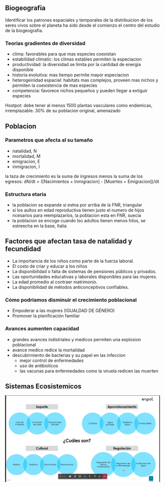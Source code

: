 ## Biogeografia
Identificar los patrones espaciales y temporales de la distribuicion de los seres vivos sobre el planeta ha sido desde el comienzo el centro del estudio de la biogeografia.

### Teorias gradientes de diversidad
- clima: favorables para que mas especies coexistan
- estabilidad climatic: los climas estables permiten la especiacion
- productividad: la diversidad se limita por la cantidad de energia disponible
- historia evolutiva: mas tiempo permite mayor especiacion
- heterogeinidad espacial: habitats mas complejos, proveen mas nichos y permiten la coexistencia de mas especies
- competencia: favorece nichos pequeños y pueden llegar a extiguir especies

Hostpot: debe tener al menos 1500 plantas vasculares como endemicas, irremplazable. 30% de su poblacion original, amenazado

## Poblacion

### Parametros que afecta al su tamaño
- natalidad, N
- mortalidad, M
- emigracion, E
- inmigracion, I

la taza de crecimiento es la suma de ingresos menos la suma de los egresos: dN/dt = ([Nacimientos + Inmigracion] - [Muertes + Emigracion])/dt

### Estructura etaria

- la poblacion se expande si estna por arriba de la FNR, triangular
- si los aultos en edad reproductiva tienen justo el numero de hijos ncesarios para reemplazarlos, la poblacion esta en FNR, suecia
- la poblacion se encoge cuando lso adultos tienen menos hilos, se estreecha en la base, Italia

## Factores que afectan tasa de natalidad y fecundidad
- La importancia de los niños como parte de la fuerza laboral.
- El costo de criar y educar a los niños
- La disponibilidad o falta de sistemas de pensiones públicos y privados.
- Las oportunidades educativas y laborales disponibles para las mujeres.
- La edad promedio al contraer matrimonio.
- La disponibilidad de métodos anticonceptivos confiables.

### Cómo podríamos disminuir el crecimiento poblacional
- Empoderar a las mujeres (IGUALDAD DE GÉNERO)
- Promover la planificación familiar

### Avances aumenten capacidad
- grandes avances indistriales y medicos permiten una explosion poblacional
- avance medico redice la mortalidad
- descubirmiento de bacterias y su papel en las infeccion
  - mejor control de enfermedades
  - uso de antibioticos
  - las vacunas para enfermedades como la viruela redicen las muerten

## Sistemas Ecosistemicos

![](./op.png)
